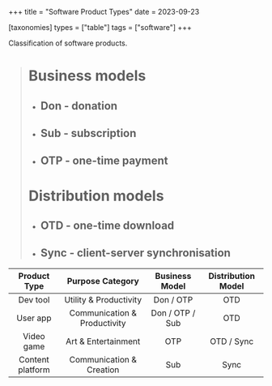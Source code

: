 +++
title = "Software Product Types"
date = 2023-09-23

[taxonomies]
types = ["table"]
tags = ["software"]
+++

Classification of software products.

<!-- more -->

> # Business models
>
> - ## Don - donation
> - ## Sub - subscription
> - ## OTP - one-time payment
>
> # Distribution models
>
> - ## OTD - one-time download
> - ## Sync - client-server synchronisation

|   Product Type   |       Purpose Category       | Business Model  | Distribution Model |
|:----------------:|:----------------------------:|:---------------:|:------------------:|
|     Dev tool     |    Utility & Productivity    |    Don / OTP    |        OTD         |
|     User app     | Communication & Productivity | Don / OTP / Sub |        OTD         |
|    Video game    |     Art & Entertainment      |       OTP       |     OTD / Sync     |
| Content platform |   Communication & Creation   |       Sub       |        Sync        |
